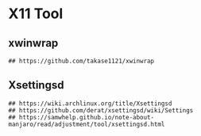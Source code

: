 X11 Tool
=========

## xwinwrap

    ## https://github.com/takase1121/xwinwrap

## Xsettingsd

    ## https://wiki.archlinux.org/title/Xsettingsd
    ## https://github.com/derat/xsettingsd/wiki/Settings
    ## https://samwhelp.github.io/note-about-manjaro/read/adjustment/tool/xsettingsd.html
